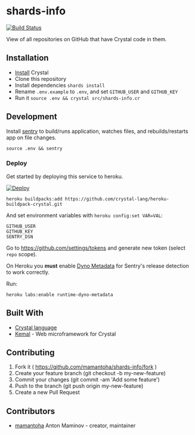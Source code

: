 # shards-info

[![Build Status](http://img.shields.io/travis/mamantoha/shards-info.svg?style=flat)](https://travis-ci.org/mamantoha/shards-info)

View of all repositories on GitHub that have Crystal code in them.

## Installation

* [Install](https://crystal-lang.org/docs/installation/) Crystal
* Clone this repository
* Install dependencies `shards install`
* Rename `.env.example` to `.env`, and set `GITHUB_USER` and `GITHUB_KEY`
* Run it `source .env && crystal src/shards-info.cr`

## Development

Install [sentry](https://github.com/samueleaton/sentry) to build/runs application,
watches files, and rebuilds/restarts app on file changes.

```console
source .env && sentry
```

### Deploy

Get started by deploying this service to heroku.

[![Deploy](https://www.herokucdn.com/deploy/button.svg)](https://heroku.com/deploy)

```console
heroku buildpacks:add https://github.com/crystal-lang/heroku-buildpack-crystal.git
```

And set environment variables with `heroku config:set VAR=VAL`:

```console
GITHUB_USER
GITHUB_KEY
SENTRY_DSN
```

Go to https://github.com/settings/tokens and generate new token (select `repo` scope).

On Heroku you **must** enable [Dyno Metadata](https://devcenter.heroku.com/articles/dyno-metadata)
for Sentry's release detection to work correctly.

Run:

```console
heroku labs:enable runtime-dyno-metadata
```

## Built With

* [Crystal language](https://crystal-lang.org/)
* [Kemal](https://github.com/kemalcr/kemal) - Web microframework for Crystal

## Contributing

1. Fork it ( https://github.com/mamantoha/shards-info/fork )
2. Create your feature branch (git checkout -b my-new-feature)
3. Commit your changes (git commit -am 'Add some feature')
4. Push to the branch (git push origin my-new-feature)
5. Create a new Pull Request

## Contributors

* [mamantoha](https://github.com/mamantoha) Anton Maminov - creator, maintainer
